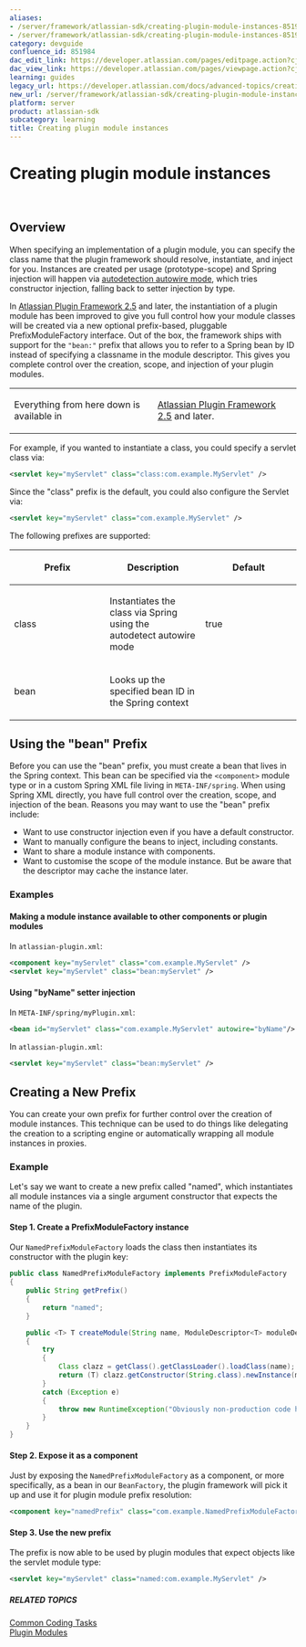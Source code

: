 ```yaml
---
aliases:
- /server/framework/atlassian-sdk/creating-plugin-module-instances-851984.html
- /server/framework/atlassian-sdk/creating-plugin-module-instances-851984.md
category: devguide
confluence_id: 851984
dac_edit_link: https://developer.atlassian.com/pages/editpage.action?cjm=wozere&pageId=851984
dac_view_link: https://developer.atlassian.com/pages/viewpage.action?cjm=wozere&pageId=851984
learning: guides
legacy_url: https://developer.atlassian.com/docs/advanced-topics/creating-plugin-module-instances
new_url: /server/framework/atlassian-sdk/creating-plugin-module-instances
platform: server
product: atlassian-sdk
subcategory: learning
title: Creating plugin module instances
---
```

# Creating plugin module instances

 

## Overview

When specifying an implementation of a plugin module, you can specify the class name that the plugin framework should resolve, instantiate, and inject for you. Instances are created per usage (prototype-scope) and Spring injection will happen via <a href="http://static.springsource.org/spring/docs/2.5.6/reference/beans.html#beans-factory-autowire" class="external-link">autodetection autowire mode</a>, which tries constructor injection, falling back to setter injection by type.

In [Atlassian Plugin Framework 2.5](https://developer.atlassian.com/pages/viewpage.action?pageId=852001) and later, the instantiation of a plugin module has been improved to give you full control how your module classes will be created via a new optional prefix-based, pluggable PrefixModuleFactory interface. Out of the box, the framework ships with support for the `"bean:"` prefix that allows you to refer to a Spring bean by ID instead of specifying a classname in the module descriptor. This gives you complete control over the creation, scope, and injection of your plugin modules.

<table>
<colgroup>
<col style="width: 50%" />
<col style="width: 50%" />
</colgroup>
<tbody>
<tr class="odd">
<td><p>Everything from here down is available in</p></td>
<td><p><a href="https://developer.atlassian.com/pages/viewpage.action?pageId=852001">Atlassian Plugin Framework 2.5</a> and later.</p></td>
</tr>
</tbody>
</table>

For example, if you wanted to instantiate a class, you could specify a servlet class via:

``` xml
<servlet key="myServlet" class="class:com.example.MyServlet" />
```

Since the "class" prefix is the default, you could also configure the Servlet via:

``` xml
<servlet key="myServlet" class="com.example.MyServlet" />
```

The following prefixes are supported:

<table>
<colgroup>
<col style="width: 33%" />
<col style="width: 33%" />
<col style="width: 33%" />
</colgroup>
<thead>
<tr class="header">
<th><p>Prefix</p></th>
<th><p>Description</p></th>
<th><p>Default</p></th>
</tr>
</thead>
<tbody>
<tr class="odd">
<td><p>class</p></td>
<td><p>Instantiates the class via Spring using the autodetect autowire mode</p></td>
<td><p>true</p></td>
</tr>
<tr class="even">
<td><p>bean</p></td>
<td><p>Looks up the specified bean ID in the Spring context</p></td>
<td><p> </p></td>
</tr>
</tbody>
</table>

## Using the "bean" Prefix

Before you can use the "bean" prefix, you must create a bean that lives in the Spring context. This bean can be specified via the `<component>` module type or in a custom Spring XML file living in `META-INF/spring`. When using Spring XML directly, you have full control over the creation, scope, and injection of the bean. Reasons you may want to use the "bean" prefix include:

-   Want to use constructor injection even if you have a default constructor.
-   Want to manually configure the beans to inject, including constants.
-   Want to share a module instance with components.
-   Want to customise the scope of the module instance. But be aware that the descriptor may cache the instance later.

### Examples

#### Making a module instance available to other components or plugin modules

In `atlassian-plugin.xml`:

``` xml
<component key="myServlet" class="com.example.MyServlet" />
<servlet key="myServlet" class="bean:myServlet" />
```

#### Using "byName" setter injection

In `META-INF/spring/myPlugin.xml`:

``` xml
<bean id="myServlet" class="com.example.MyServlet" autowire="byName"/>
```

In `atlassian-plugin.xml`:

``` xml
<servlet key="myServlet" class="bean:myServlet" />
```

## Creating a New Prefix

You can create your own prefix for further control over the creation of module instances. This technique can be used to do things like delegating the creation to a scripting engine or automatically wrapping all module instances in proxies.

### Example

Let's say we want to create a new prefix called "named", which instantiates all module instances via a single argument constructor that expects the name of the plugin.

#### Step 1. Create a PrefixModuleFactory instance

Our `NamedPrefixModuleFactory` loads the class then instantiates its constructor with the plugin key:

``` java
public class NamedPrefixModuleFactory implements PrefixModuleFactory
{
    public String getPrefix()
    {
        return "named";
    }

    public <T> T createModule(String name, ModuleDescriptor<T> moduleDescriptor) throws PluginParseException
    {
        try
        {
            Class clazz = getClass().getClassLoader().loadClass(name);
            return (T) clazz.getConstructor(String.class).newInstance(moduleDescriptor.getPluginKey());
        }
        catch (Exception e)
        {
            throw new RuntimeException("Obviously non-production code here...", e);
        }
    }
}
```

#### Step 2. Expose it as a component

Just by exposing the `NamedPrefixModuleFactory` as a component, or more specifically, as a bean in our `BeanFactory`, the plugin framework will pick it up and use it for plugin module prefix resolution:

``` xml
<component key="namedPrefix" class="com.example.NamedPrefixModuleFactory" />
```

#### Step 3. Use the new prefix

The prefix is now able to be used by plugin modules that expect objects like the servlet module type:

``` xml
<servlet key="myServlet" class="named:com.example.MyServlet" />
```

##### RELATED TOPICS

[Common Coding Tasks](/server/framework/atlassian-sdk/common-coding-tasks)  
[Plugin Modules](/server/framework/atlassian-sdk/plugin-modules)





























